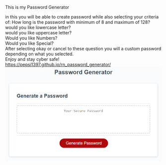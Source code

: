 This is my Password Generator

in this you will be able to create password while also selecting your criteria of:
How long is the password with minimum of 8 and maximum of 128?
<br>
would you like lowercase letter?
<br>
would you like uppercase letter?
<br>
Would you like Numbers?
<br>
Would you like Special?
<br>
After selecting okay or cancel to these question you will a custom password depending on what you selected. 
<br>
Enjoy and stay cyber safe!
<br>
https://pepsi1397.github.io/rn_password_generator/
![demo_site](./assets/03-javascript-homework-demo.png)
